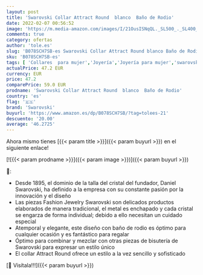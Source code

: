 ```yaml
---
layout: post
title: 'Swarovski Collar Attract Round  blanco  Baño de Rodio'
date: 2022-02-07 00:56:52
image: 'https://m.media-amazon.com/images/I/21OusISNqQL._SL500_._SL400_.jpg'
comments: true
category: ofertas
author: 'tole.es'
slug: 'B078SCH7SB-es Swarovski Collar Attract Round blanco Baño de Rodio'
sku: 'B078SCH7SB-es'
tags: [ 'Collares  para mujer','Joyería','Joyería para mujer','swarovski', ]
actualPrice: 47.2 EUR
currency: EUR
price: 47.2
comparePrice: 59.0 EUR
prodname: 'Swarovski Collar Attract Round  blanco  Baño de Rodio'
country: 'es'
flag: '🇪🇸'
brand: 'Swarovski'
buyurl: 'https://www.amazon.es/dp/B078SCH7SB/?tag=tolees-21'
descuento: '20.00'
average: '46.2725'
---
```


Ahora mismo tienes [{{< param title >}}]({{< param buyurl >}}) en el siguiente enlace!

[![{{< param prodname >}}]({{< param image >}})]({{< param buyurl >}})

🔎:

- Desde 1895, el dominio de la talla del cristal del fundador, Daniel Swarovski, ha definido a la empresa con su constante pasión por la innovación y el diseño
- Las piezas Fashion Jewelry Swarovski son delicados productos elaborados de manera tradicional, el metal es enchapado y cada cristal se engarza de forma individual; debido a ello necesitan un cuidado especial
- Atemporal y elegante, este diseño con baño de rodio es óptimo para cualquier ocasión y es fantástico para regalar
- Óptimo para combinar y mezclar con otras piezas de bisutería de Swarovski para expresar un estilo único
- El collar Attract Round ofrece un estilo a la vez sencillo y sofisticado

[🛒 Visítala!!!]({{< param buyurl >}})
